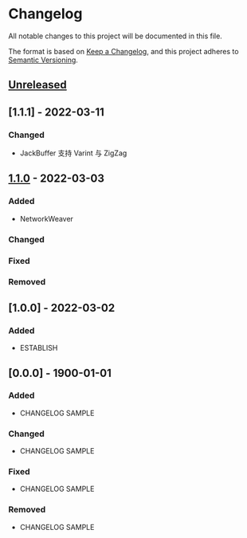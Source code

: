 # Changelog
All notable changes to this project will be documented in this file.

The format is based on [Keep a Changelog](https://keepachangelog.com/en/1.0.0/),
and this project adheres to [Semantic Versioning](https://semver.org/spec/v2.0.0.html).

## [Unreleased]

## [1.1.1] - 2022-03-11
### Changed
- JackBuffer 支持 Varint 与 ZigZag

## [1.1.0] - 2022-03-03
### Added
- NetworkWeaver

### Changed

### Fixed

### Removed

## [1.0.0] - 2022-03-02
### Added
- ESTABLISH

## [0.0.0] - 1900-01-01
### Added
- CHANGELOG SAMPLE

### Changed
- CHANGELOG SAMPLE

### Fixed
- CHANGELOG SAMPLE

### Removed
- CHANGELOG SAMPLE

[Unreleased]: https://github.com/chenwansal/JackFrame
[1.2.0-alpha]: https://github.com/chenwansal/JackFrame/tree/v1.2.0-alpha
[1.1.0]: https://github.com/chenwansal/JackFrame/tree/1.1.0
[1.0.1]: https://github.com/chenwansal/JackFrame/tree/1.0.1
